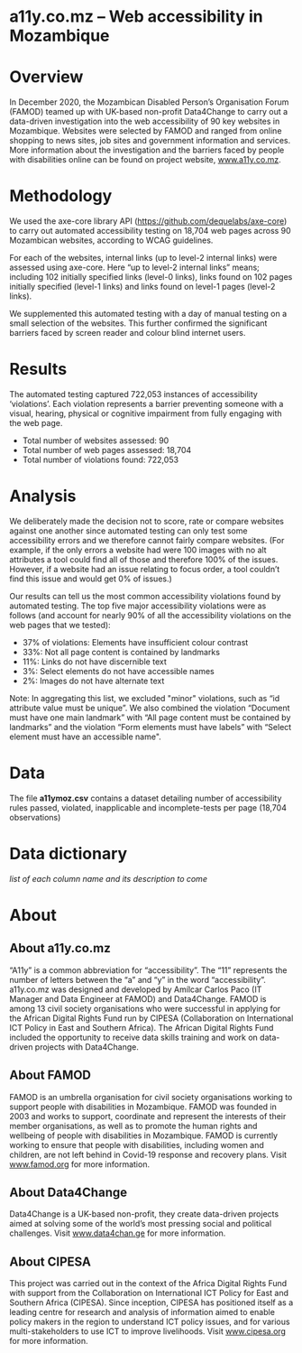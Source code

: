 # a11y.co.mz – Web accessibility in Mozambique
 
# Overview
In December 2020, the Mozambican Disabled Person’s Organisation Forum (FAMOD) teamed up with UK-based non-profit Data4Change to carry out a data-driven investigation into the web accessibility of 90 key websites in Mozambique. Websites were selected by FAMOD and ranged from online shopping to news sites, job sites and government information and services. More information about the investigation and the barriers faced by people with disabilities online can be found on project website, www.a11y.co.mz.

# Methodology
We used the axe-core library API (https://github.com/dequelabs/axe-core) to carry out automated accessibility testing on 18,704 web pages across 90 Mozambican websites, according to WCAG guidelines. 

For each of the websites, internal links (up to level-2 internal links) were assessed using axe-core. Here “up to level-2 internal links” means; including 102 initially specified links (level-0 links), links found on 102 pages initially specified (level-1 links) and links found on level-1 pages (level-2 links).

We supplemented this automated testing with a day of manual testing on a small selection of the websites. This further confirmed the significant barriers faced by screen reader and colour blind internet users.

# Results
The automated testing captured 722,053 instances of accessibility ‘violations’. Each violation represents a barrier preventing someone with a visual, hearing, physical or cognitive impairment from fully engaging with the web page.

- Total number of websites assessed: 90
- Total number of web pages assessed: 18,704
- Total number of violations found: 722,053

# Analysis
We deliberately made the decision not to score, rate or compare websites against one another since automated testing can only test some accessibility errors and we therefore cannot fairly compare websites. (For example, if the only errors a website had were 100 images with no alt attributes a tool could find all of those and therefore 100% of the issues. However, if a website had an issue relating to focus order, a tool couldn’t find this issue and would get 0% of issues.)

Our results can tell us the most common accessibility violations found by automated testing. The top five major accessibility violations were as follows (and account for nearly 90% of all the accessibility violations on the web pages that we tested):
- 37% of violations: Elements have insufficient colour contrast
- 33%: Not all page content is contained by landmarks
- 11%: Links do not have discernible text
- 3%: Select elements do not have accessible names
- 2%: Images do not have alternate text

Note: In aggregating this list, we excluded "minor" violations, such as “id attribute value must be unique”. We also combined the violation “Document must have one main landmark” with “All page content must be contained by landmarks” and the violation “Form elements must have labels” with “Select element must have an accessible name".

# Data
The file **a11ymoz.csv** contains a dataset detailing number of accessibility rules passed, violated, inapplicable and incomplete-tests per page (18,704 observations) 

# Data dictionary
*list of each column name and its description to come*

# About
## About a11y.co.mz
“A11y” is a common abbreviation for “accessibility”. The “11” represents the number of letters between the “a” and “y” in the word “accessibility”. a11y.co.mz was designed and developed by Amílcar Carlos Paco (IT Manager and Data Engineer at FAMOD) and Data4Change. FAMOD is among 13 civil society organisations who were successful in applying for the African Digital Rights Fund run by CIPESA (Collaboration on International ICT Policy in East and Southern Africa). The African Digital Rights Fund included the opportunity to receive data skills training and work on data-driven projects with Data4Change.

## About FAMOD
FAMOD is an umbrella organisation for civil society organisations working to support people with disabilities in Mozambique. FAMOD was founded in 2003 and works to support, coordinate and represent the interests of their member organisations, as well as to promote the human rights and wellbeing of people with disabilities in Mozambique. FAMOD is currently working to ensure that people with disabilities, including women and children, are not left behind in Covid-19 response and recovery plans. Visit www.famod.org for more information.

## About Data4Change
Data4Change is a UK-based non-profit, they create data-driven projects aimed at solving some of the world’s most pressing social and political challenges. Visit www.data4chan.ge for more information.

## About CIPESA
This project was carried out in the context of the Africa Digital Rights Fund with support from the Collaboration on International ICT Policy for East and Southern Africa (CIPESA). Since inception, CIPESA has positioned itself as a leading centre for research and analysis of information aimed to enable policy makers in the region to understand ICT policy issues, and for various multi-stakeholders to use ICT to improve livelihoods. Visit www.cipesa.org for more information.
